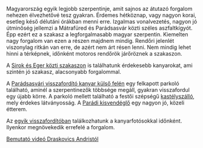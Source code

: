Magyarország egyik legjobb szerpentinje, amit sajnos az átutazó forgalom nehezen élvezhetővé tesz gyakran. Érdemes hétköznap, vagy nagyon korai, esetleg késő délutáni órákban menni erre. Izgalmas vonalvezetés, nagyon jó útminőség jellemzi a Mátrafüred és Parádsasvár közti széles aszfaltkígyót. Épp ezért ez a szakasz a legforgalmasabb magyar szerpentin. Kiemelten nagy forgalom van ezen a részen majdnem mindig. Rendőri jelenlét viszonylag ritkán van erre, de azért nem árt résen lenni. Nem mindig lehet hinni a térképnek, időnként motoros rendőrök járőröznek a szakaszon.

A [Sirok és Eger közti szakaszon](#24Sirok) is találhatunk érdekesebb kanyarokat, ami szintén jó szakasz, alacsonyabb forgalommal.

A [Parádsasvári visszafordító kanyar külső felén](#geo:Par%C3%A1dsasv%C3%A1ri%20parkol%C3%B3@47.913233,19.987632/?b=Felkapott%20parkol%C3%B3t%20tal%C3%A1lunk%20itt,%20%C3%A9tteremmel,%20%C3%A1rusokkal.) egy felkapott parkoló található, aminél a szerpentinezők többsége megáll, gyakran visszafordul egy újabb körre. A parkoló mellett található a festői szépségű [kastélyszálló](#geo:Kast%C3%A9lyhotel%20Sasv%C3%A1r@47.912035,19.984995/?b=A%20kast%C3%A9lysz%C3%A1ll%C3%B3%20honlapja:%20%3Chttp://www.khs.hu/%3E.), mely érdekes látványosság. A [Parádi kisvendéglő](#geo:Par%C3%A1di%20kisvend%C3%A9gl%C5%91@47.923028,20.037496/?b=Sz%C3%A9p%20kis%20vend%C3%A9gl%C5%91%20finom%20%C3%A9telekkel,%20kiad%C3%B3s%20%C3%A9teladagokkal.%20Az%20%C3%A1raz%C3%A1sa%20sajnos%20nem%20a%20legolcs%C3%B3bb,%20de%20nem%20is%20tragikus.%0A%0AAz%20%C3%A9tterem%20honlapja:%20%3Chttps://paradikisvendeglo.hu/%3E) egy nagyon jó, közeli étterem.

Az [egyik visszafordítóban](#geo:Kanyarfot%C3%B3s%20Pont@47.897526,19.976901/?b=Ide%20id%C5%91nk%C3%A9nt%20kitelep%C3%BCl%20a%20%5BKanyarfot%C3%B3%5D%28https://kanyarfoto.com/hu%29,%20akik%20k%C3%A9pet%20k%C3%A9sz%C3%ADthetnek%20a%20kanyarg%C3%A1sodr%C3%B3l.) találkozhatunk a kanyarfotósokkal időnként. Ilyenkor megnövekedik errefelé a forgalom.

[Bemutató videó Draskovics Andristól](https://youtu.be/EZHj94m7IBw?t=334)
